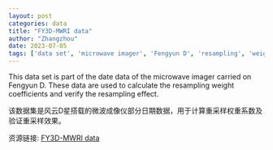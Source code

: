 ```yaml
---
layout: post
categories: data
title: "FY3D-MWRI data"
author: "Zhangzhou"
date: 2023-07-05
tags: ['data set', 'microwave imager', 'Fengyun D', 'resampling', 'weight coefficients', 'verification']
---
```


This data set is part of the date data of the microwave imager carried on Fengyun D. These data are used to calculate the resampling weight coefficients and verify the resampling effect.

该数据集是风云D星搭载的微波成像仪部分日期数据，用于计算重采样权重系数及验证重采样效果。

资源链接: [FY3D-MWRI data](https://doi.org/10.57760/sciencedb.space.00797)
